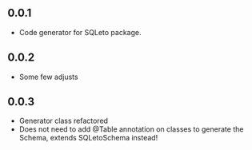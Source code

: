 ## 0.0.1

- Code generator for SQLeto package.

## 0.0.2

- Some few adjusts

## 0.0.3

- Generator class refactored
- Does not need to add @Table annotation on classes to generate the Schema, extends SQLetoSchema instead!